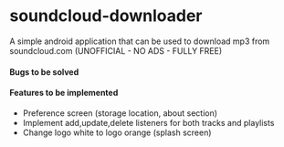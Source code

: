 # soundcloud-downloader
A simple android application that can be used to download mp3 from soundcloud.com (UNOFFICIAL - NO ADS - FULLY FREE)

#### Bugs to be solved

#### Features to be implemented
- Preference screen (storage location, about section)
- Implement add,update,delete listeners for both tracks and playlists
- Change logo white to logo orange (splash screen)

